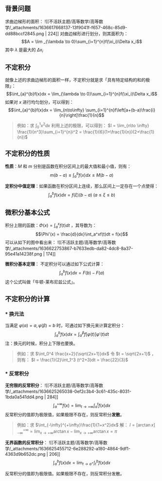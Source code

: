 
## 背景问题
求曲边梯形的面积：
![[不活跃主题/高等数学/高等数学/_attachments/1636617668137-13f9041f-f657-468c-85d9-dd88bccf2845.png | 224]]
对曲边梯形进行划分，则其面积为：
$$A = \lim _{\lambda \to 0}\sum_{i=1}^{n}f(\xi_i)\Delta x_i$$
其中 $\lambda$  是最大的 $\Delta x_i$ 


## 不定积分
就像上述的求曲边梯形的面积一样，不定积分就是求「具有特定结构的和的极限」：
$$\int_{a}^{b}f(x)dx = \lim_{\lambda \to 0}\sum_{i=1}^{n}f(\xi_i)\Delta x_i$$
如果对 $x$  进行均匀划分，可以得到：
$$\int_{a}^{b}f(x)dx = \lim_{n\to\infty}
\sum_{i=1}^{n}f\left[a+(b-a)\frac{i}{n}\right]\frac{1}{n}$$

> 例如：求 $\int_{0}^{1}x^2dx$ 
> 利用上述的极限，可以得到：
> $I = \lim_{n\to \infty} \frac{1}{n^3}\sum_{i=1}^{n}i^2 = \frac{1}{6}(1+\frac{1}{n})(2+\frac{1}{n})$ 



## 不定积分的性质
**性质**：$M$  和 $m$  分别是函数在积分区间上的最大值和最小值，则有：
$$m(b-a)\le \int_a^b f(x)dx \le M(b-a)$$

**定积分中值定理**：如果函数在积分区间上连续，那么区间上一定存在一个点使得：
$$\int_a^b f(x)dx = f(\xi)(b-a) \; (a\le \xi \le b)$$


## 微积分基本公式
积分上限的函数：$\Phi(x) = \int_a^xf(t)dt$ ，其导数为：
$$\Phi'(x) = \frac{d}{dx}\int_a^xf(t)dt = f(x)$$
可以从如下的图中看出来：
![[不活跃主题/高等数学/高等数学/_attachments/1636622753867-b7633edb-da82-4dc8-8a37-95e41a14238f.png | 174]]


**微积分基本定理**：
不定积分可以通过如下公式计算：
$$\int_a^bf(x)dx = F(b) - F(a)$$
这个公式叫做「牛顿-莱布尼兹公式」。


## 不定积分的计算

### * 换元法
当满足 $\varphi(\alpha)=a,\,\varphi(\beta)=b$  时，可通过如下换元来计算定积分：
$$\int_a^bf(x)dx = \int_\alpha^\beta f[\varphi(t)]\varphi'(t)dt$$
注：换元的时候，积分上下限也要换。
> 例如：求  $\int_0^4 \frac{x+2}{\sqrt{2x+1}}dx$ 
> 令 $t = \sqrt{2x+1}$ ，则有：
> $I = \frac{1}{2}\int_1^3 (t^2+3)dt = \frac{22}{3}$ 



### * 反常积分
**无穷限的反常积分**：
![[不活跃主题/高等数学/高等数学/_attachments/1636625265038-0ef2c3b4-3c61-435c-8031-1bda0a541dd4.png | 284]]
$$\int_a^{+\infty}f(x) = \lim_{t\to+\infty}\int_a^t f(x)dx$$
反常积分的值即为极限值，如果极限不存在，则反常积分**发散**。

> 例如：求 $\int_{-\infty}^{+\infty}\frac{1}{1+x^2}dx$ 
> 解：
> $I = [\arctan x]_{-\infty}^{+\infty} = \lim_{x\to +\infty}\arctan x - \lim_{x\to +\infty}\arctan x = \pi$ 


**无界函数的反常积分**：
![[不活跃主题/高等数学/高等数学/_attachments/1636625455712-6e288292-a180-4864-9df1-4363d9b652dc.png | 206]]
$$\int_a^bf(x)dx = \lim_{t\to a^{+}}\int_t^bf(x)dx$$

反常积分的值即为极限值。如果极限不存在，则反常积分发散。
